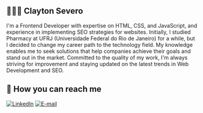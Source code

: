 ## 👨🏽‍💻 Clayton Severo
I'm a Frontend Developer with expertise on HTML, CSS, and JavaScript, and experience in implementing SEO strategies for websites. Initially, I studied Pharmacy at UFRJ (Universidade Federal do Rio de Janeiro) for a while, but I decided to change my career path to the technology field. My knowledge enables me to seek solutions that help companies achieve their goals and stand out in the market. Committed to the quality of my work, I'm always striving for improvement and staying updated on the latest trends in Web Development and SEO.

## 📩 How you can reach me
[![LinkedIn](https://img.shields.io/badge/-LinkedIn-blue?style=for-the-badge&logo=linkedin&logoColor=white&color:FFF)](https://www.linkedin.com/in/clayton-severo/)
[![E-mail](https://img.shields.io/badge/-Email-FFF?style=for-the-badge&logo=microsoft-outlook&logoColor=000&color:FFF)](mailto:clayton.g.severo@gmail.com)
